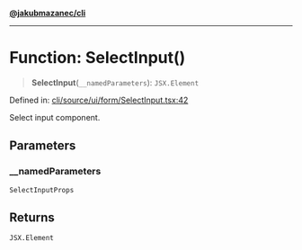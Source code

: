 [**@jakubmazanec/cli**](../README.md)

---

# Function: SelectInput()

> **SelectInput**(`__namedParameters`): `JSX.Element`

Defined in:
[cli/source/ui/form/SelectInput.tsx:42](https://github.com/jakubmazanec/tools/blob/adfe44f908094c1d1cdf19837842b33066bbd9d7/packages/cli/source/ui/form/SelectInput.tsx#L42)

Select input component.

## Parameters

### \_\_namedParameters

`SelectInputProps`

## Returns

`JSX.Element`
